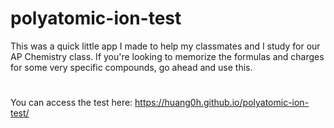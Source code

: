 # polyatomic-ion-test

This was a quick little app I made to help my classmates and I study for our AP Chemistry class. 
If you're looking to memorize the formulas and charges for some very specific compounds, go ahead and use this.

#

You can access the test here: https://huang0h.github.io/polyatomic-ion-test/
